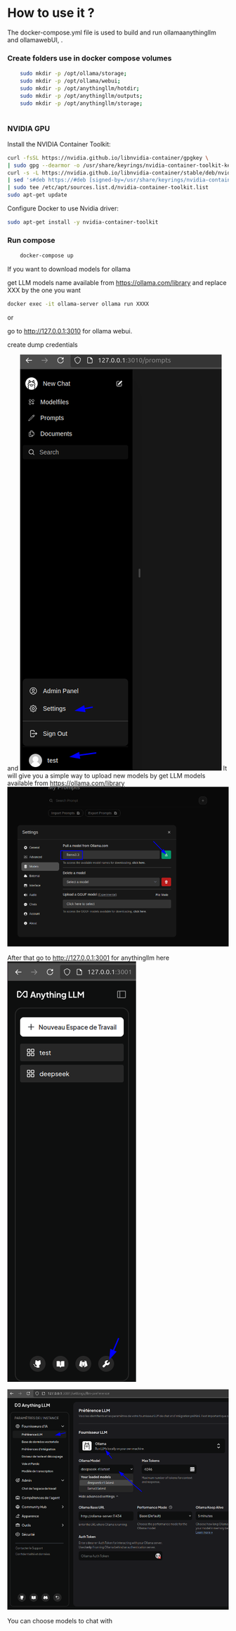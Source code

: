 # How to use it ?

The docker-compose.yml file is used to build and run ollamaanythingllm and ollamawebUI, .

### Create folders use in docker compose volumes


```sh
    sudo mkdir -p /opt/ollama/storage;
    sudo mkdir -p /opt/ollama/webui;
    sudo mkdir -p /opt/anythingllm/hotdir;
    sudo mkdir -p /opt/anythingllm/outputs;
    sudo mkdir -p /opt/anythingllm/storage;
    
```

### NVIDIA GPU

Install the NVIDIA Container Toolkit:
```sh
curl -fsSL https://nvidia.github.io/libnvidia-container/gpgkey \
| sudo gpg --dearmor -o /usr/share/keyrings/nvidia-container-toolkit-keyring.gpg
curl -s -L https://nvidia.github.io/libnvidia-container/stable/deb/nvidia-container-toolkit.list \
| sed 's#deb https://#deb [signed-by=/usr/share/keyrings/nvidia-container-toolkit-keyring.gpg] https://#g' \
| sudo tee /etc/apt/sources.list.d/nvidia-container-toolkit.list
sudo apt-get update
```

Configure Docker to use Nvidia driver:

```sh
sudo apt-get install -y nvidia-container-toolkit
```


### Run compose
```sh
    docker-compose up
```
If you want to download models for ollama

get LLM models name available from https://ollama.com/library
and replace XXX by the one you want
```sh
docker exec -it ollama-server ollama run XXXX
```

or 

go to http://127.0.0.1:3010 for ollama webui. 

create dump credentials 

and 
![img.png](img.png)
It will give you a simple way to upload new models by get LLM models available from https://ollama.com/library
![img_1.png](img_1.png)

After that 
go to http://127.0.0.1:3001 for anythingllm here 
![img_2.png](img_2.png)

![img_3.png](img_3.png)

You can choose models to chat with


